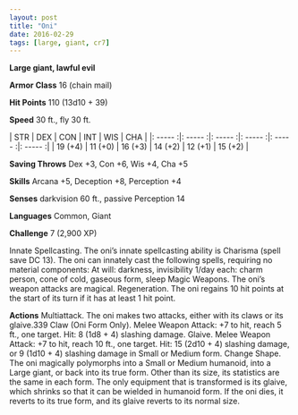 ```yaml
---
layout: post
title: "Oni"
date: 2016-02-29
tags: [large, giant, cr7]
---
```


**Large giant, lawful evil**

**Armor Class** 16 (chain mail)

**Hit Points** 110 (13d10 + 39)

**Speed** 30 ft., fly 30 ft.

|   STR   |   DEX   |   CON   |   INT   |   WIS   |   CHA   |
|: ----- :|: ----- :|: ----- :|: ----- :|: ----- :|: ----- :|
| 19 (+4) | 11 (+0) | 16 (+3) | 14 (+2) | 12 (+1) | 15 (+2) |

**Saving Throws** Dex +3, Con +6, Wis +4, Cha +5 

**Skills** Arcana +5, Deception +8, Perception +4 

**Senses** darkvision 60 ft., passive Perception 14 

**Languages** Common, Giant 

**Challenge** 7 (2,900 XP) 

Innate Spellcasting. The oni’s innate spellcasting ability is Charisma (spell save DC 13). The oni can innately cast the following spells, requiring no material components: At will: darkness, invisibility 1/day each: charm person, cone of cold, gaseous form, sleep Magic Weapons. The oni’s weapon attacks are magical. Regeneration. The oni regains 10 hit points at the start of its turn if it has at least 1 hit point. 

**Actions** Multiattack. The oni makes two attacks, either with its claws or its glaive.339 Claw (Oni Form Only). Melee Weapon Attack: +7 to hit, reach 5 ft., one target. Hit: 8 (1d8 + 4) slashing damage. Glaive. Melee Weapon Attack: +7 to hit, reach 10 ft., one target. Hit: 15 (2d10 + 4) slashing damage, or 9 (1d10 + 4) slashing damage in Small or Medium form. Change Shape. The oni magically polymorphs into a Small or Medium humanoid, into a Large giant, or back into its true form. Other than its size, its statistics are the same in each form. The only equipment that is transformed is its glaive, which shrinks so that it can be wielded in humanoid form. If the oni dies, it reverts to its true form, and its glaive reverts to its normal size.
